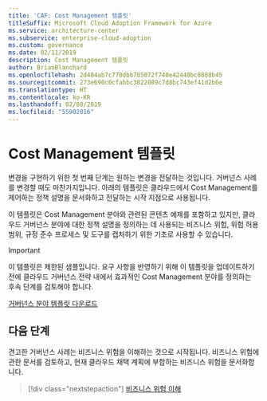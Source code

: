 ```yaml
---
title: 'CAF: Cost Management 템플릿'
titleSuffix: Microsoft Cloud Adoption Framework for Azure
ms.service: architecture-center
ms.subservice: enterprise-cloud-adoption
ms.custom: governance
ms.date: 02/11/2019
description: Cost Management 템플릿
author: BrianBlanchard
ms.openlocfilehash: 2d484ab7c770dbb785072f740e42440bc0808b45
ms.sourcegitcommit: 273e690c0cfabbc3822089c7d8bc743ef41d2b6e
ms.translationtype: HT
ms.contentlocale: ko-KR
ms.lasthandoff: 02/08/2019
ms.locfileid: "55902016"
---
```

# <a name="cost-management-template"></a>Cost Management 템플릿

변경을 구현하기 위한 첫 번째 단계는 원하는 변경을 전달하는 것입니다. 거버넌스 사례를 변경할 때도 마찬가지입니다. 아래의 템플릿은 클라우드에서 Cost Management를 제어하는 정책 설명을 문서화하고 전달하는 시작 지점으로 사용됩니다.

이 템플릿은 Cost Management 분야와 관련된 콘텐츠 예제를 포함하고 있지만, 클라우드 거버넌스 분야에 대한 정책 설명을 정의하는 데 사용되는 비즈니스 위험, 위험 허용 범위, 규정 준수 프로세스 및 도구를 캡처하기 위한 기초로 사용할 수 있습니다.

> [!IMPORTANT]
> 이 템플릿은 제한된 샘플입니다. 요구 사항을 반영하기 위해 이 템플릿을 업데이트하기 전에 클라우드 거버넌스 전략 내에서 효과적인 Cost Management 분야를 정의하는 후속 단계를 검토해야 합니다.

<!-- markdownlint-disable MD033 -->

 <a href="https://archcenter.blob.core.windows.net/cdn/fusion/governance/Governance Discipline Template.docx">거버넌스 분야 템플릿 다운로드</a>

<!-- markdownlint-enable MD033 -->

## <a name="next-steps"></a>다음 단계

견고한 거버넌스 사례는 비즈니스 위험을 이해하는 것으로 시작됩니다. 비즈니스 위험에 관한 문서를 검토하고, 현재 클라우드 채택 계획에 부합하는 비즈니스 위험을 문서화합니다.

> [!div class="nextstepaction"]
> [비즈니스 위험 이해](./business-risks.md)
